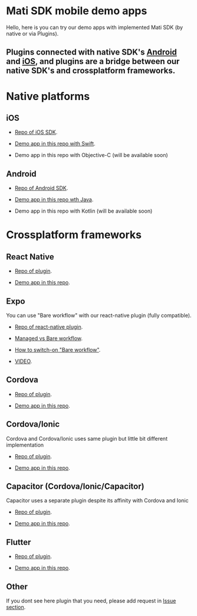 
# Mati SDK mobile demo apps

Hello, here is you can try our demo apps with implemented Mati SDK (by native or via Plugins).

## Plugins connected with native SDK's [Android](https://github.com/GetMati/mati-android-sdk) and [iOS](https://github.com/GetMati/mati-ios-sdk ), and plugins are a bridge between our native SDK's and crossplatform frameworks.

# Native platforms

## iOS

- [Repo of iOS SDK](https://github.com/GetMati/mati-ios-sdk).


- [Demo app in this repo with Swift](https://github.com/GetMati/mati-mobile-examples/tree/main/swiftDemoApp(native)).

- Demo app in this repo with Objective-C (will be available soon)

## Android

- [Repo of Android SDK](https://github.com/GetMati/mati-android-sdk).


- [Demo app in this repo wth Java](https://github.com/GetMati/mati-mobile-examples/tree/main/javaDemoApp(native)).

- Demo app in this repo with Kotlin (will be available soon)


# Crossplatform frameworks

## React Native

- [Repo of plugin](https://github.com/GetMati/mati-reactnative-plugin).


- [Demo app in this repo](https://github.com/GetMati/mati-mobile-examples/tree/main/reactNativeDemoApp).

## Expo

You can use "Bare workflow" with our react-native plugin (fully compatible).

- [Repo of react-native plugin](https://github.com/GetMati/mati-reactnative-plugin).

- [Managed vs Bare workflow](https://docs.expo.io/introduction/managed-vs-bare/).

- [How to switch-on "Bare workflow"](https://docs.expo.io/workflow/customizing/).

- [VIDEO](https://www.loom.com/share/9ec2a465dd614735937469611dfbcbf8).

## Cordova

- [Repo of plugin](https://github.com/GetMati/mati-cordova-plugin).


- [Demo app in this repo](https://github.com/GetMati/mati-mobile-examples/tree/main/cordovaDemoApp).

## Cordova/Ionic
Cordova and Cordova/Ionic uses same plugin but little bit different implementation

- [Repo of plugin](https://github.com/GetMati/mati-cordova-plugin).


- [Demo app in this repo](https://github.com/GetMati/mati-mobile-examples/tree/main/cordovaIonicDemoApp).


## Capacitor (Cordova/Ionic/Capacitor)
Сapacitor uses a separate plugin despite its affinity with Cordova and Ionic

- [Repo of plugin](https://github.com/GetMati/mati-capacitor-plugin).


- [Demo app in this repo](https://github.com/GetMati/mati-mobile-examples/tree/main/capacitorDemoApp).


## Flutter

- [Repo of plugin](https://github.com/GetMati/mati-flutter-plugin).


- [Demo app in this repo](https://github.com/GetMati/mati-mobile-examples/tree/main/flutterDemoApp).



## Other

If you dont see here plugin that you need, please add request in [Issue section](https://github.com/GetMati/mati-mobile-examples/issues). 


